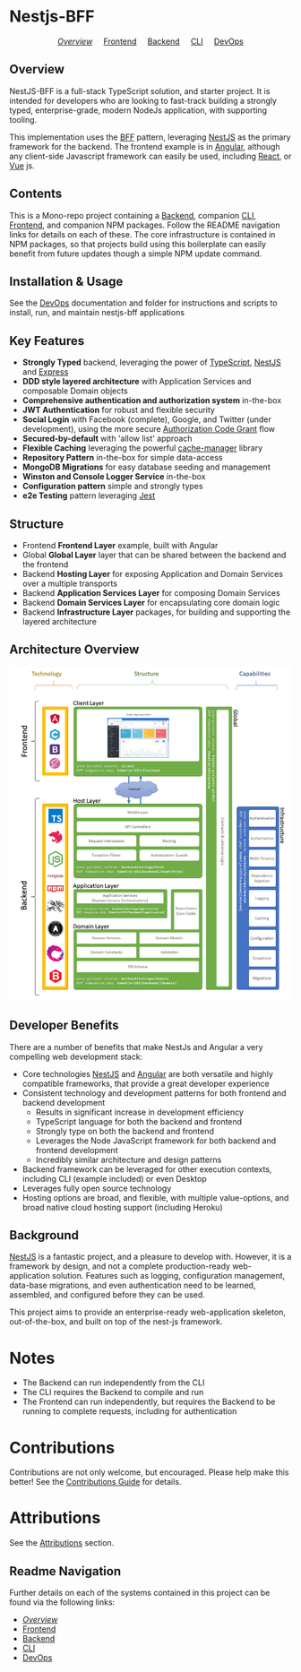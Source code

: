# Nestjs-BFF

<p align="center">
  <i><a href="README.md">Overview</a></i>
  &nbsp;&nbsp;&nbsp;
	<a href="frontend/README.md">Frontend</a>
  &nbsp;&nbsp;&nbsp;
	<a href="backend/README.md">Backend</a>
  &nbsp;&nbsp;&nbsp;
	<a href="cli/README.md">CLI</a>
  &nbsp;&nbsp;&nbsp;
	<a href="DEVOPS.md">DevOps</a>
</p>

## Overview

NestJS-BFF is a full-stack TypeScript solution, and starter project. It is intended for developers who are looking to fast-track building a strongly typed, enterprise-grade, modern NodeJs application, with supporting tooling.

This implementation uses the [BFF](https://samnewman.io/patterns/architectural/bff/) pattern, leveraging [NestJS](https://nestjs.com/) as the primary framework for the backend. The frontend example is in [Angular](https://angular.io/), although any client-side Javascript framework can easily be used, including [React](https://reactjs.org/), or [Vue](https://vuejs.org/) js.

## Contents

This is a Mono-repo project containing a [Backend](backend/README.md), companion [CLI](cli/README.md), [Frontend](frontend/README.md), and companion NPM packages. Follow the README navigation links for details on each of these. The core infrastructure is contained in NPM packages, so that projects build using this boilerplate can easily benefit from future updates though a simple NPM update command.

## Installation & Usage

See the [DevOps](DEVOPS.md) documentation and folder for instructions and scripts to install, run, and maintain nestjs-bff applications

## Key Features

- **Strongly Typed** backend, leveraging the power of [TypeScript](https://www.typescriptlang.org/), [NestJS](https://nestjs.com/) and [Express](https://expressjs.com/)
- **DDD style layered architecture** with Application Services and composable Domain objects
- **Comprehensive authentication and authorization system** in-the-box
- **JWT Authentication** for robust and flexible security
- **Social Login** with Facebook (complete), Google, and Twitter (under development), using the more secure [Authorization Code Grant](https://www.oauth.com/oauth2-servers/server-side-apps/authorization-code/) flow
- **Secured-by-default** with 'allow list' approach
- **Flexible Caching** leveraging the powerful [cache-manager](https://www.npmjs.com/package/cache-manager) library
- **Repository Pattern** in-the-box for simple data-access
- **MongoDB Migrations** for easy database seeding and management
- **Winston and Console Logger Service** in-the-box
- **Configuration pattern** simple and strongly types
- **e2e Testing** pattern leveraging [Jest](https://jestjs.io/)

## Structure

- Frontend **Frontend Layer** example, built with Angular
- Global **Global Layer** layer that can be shared between the backend and the frontend
- Backend **Hosting Layer** for exposing Application and Domain Services over a multiple transports
- Backend **Application Services Layer** for composing Domain Services
- Backend **Domain Services Layer** for encapsulating core domain logic
- Backend **Infrastructure Layer** packages, for building and supporting the layered architecture

## Architecture Overview

![NestJS-BFF Architecture Overview](docs/images/NestJS-BFF-ArchitectureOverview.png 'NestJS-BFF Architecture Overview')

## Developer Benefits

There are a number of benefits that make NestJs and Angular a very compelling web development stack:

- Core technologies [NestJS](https://nestjs.com/) and [Angular](https://angular.io/) are both versatile and highly compatible frameworks, that provide a great developer experience
- Consistent technology and development patterns for both frontend and backend development
  - Results in significant increase in development efficiency
  - TypeScript language for both the backend and frontend
  - Strongly type on both the backend and frontend
  - Leverages the Node JavaScript framework for both backend and frontend development
  - Incredibly similar architecture and design patterns
- Backend framework can be leveraged for other execution contexts, including CLI (example included) or even Desktop
- Leverages fully open source technology
- Hosting options are broad, and flexible, with multiple value-options, and broad native cloud hosting support (including Heroku)

## Background

[NestJS](https://nestjs.com/) is a fantastic project, and a pleasure to develop with. However, it is a framework by design, and not a complete production-ready web-application solution. Features such as logging, configuration management, data-base migrations, and even authentication need to be learned, assembled, and configured before they can be used.

This project aims to provide an enterprise-ready web-application skeleton, out-of-the-box, and built on top of the nest-js framework.

# Notes

- The Backend can run independently from the CLI
- The CLI requires the Backend to compile and run
- The Frontend can run independently, but requires the Backend to be running to complete requests, including for authentication

# Contributions

Contributions are not only welcome, but encouraged. Please help make this better! See the [Contributions Guide](CONTRIBUTIONS.md) for details.

# Attributions

See the [Attributions](attributions/ATTRIBUTIONS.md) section.

## Readme Navigation

Further details on each of the systems contained in this project can be found via the following links:

- _[Overview](README.md)_
- [Frontend](frontend/README.md)
- [Backend](backend/README.md)
- [CLI](cli/README.md)
- [DevOps](devops/README.md)
